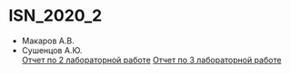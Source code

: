 # ISN_2020_2
* Макаров А.В.  
* Сушенцов А.Ю.  
[Отчет по 2 лабораторной работе](https://github.com/Xander11rgn/ISN_2020_2/blob/master/%D0%BE%D1%82%D1%87%D0%B5%D1%82%202.md)
[Отчет по 3 лабораторной работе](https://github.com/Xander11rgn/ISN_2020_2/blob/master/%D0%BE%D1%82%D1%87%D0%B5%D1%82%202.md)
